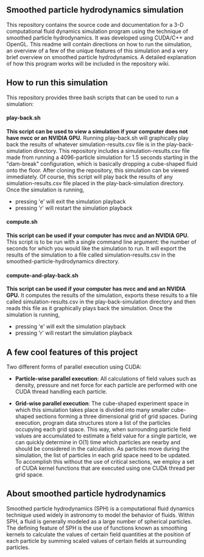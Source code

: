 ## Smoothed particle hydrodynamics simulation

This repository contains the source code and documentation for a 3-D computational
fluid dynamics simulation program using the technique of smoothed
particle hydrodynamics. It was developed using CUDA/C++ and OpenGL. This readme
will contain directions on how to run the simulation, an overview of a few of the unique 
features of this simulation and a very brief overview on smoothed particle hydrodynamics. 
A detailed explanation of how this program works will be included in the repository wiki.



## How to run this simulation

This repository provides three bash scripts that can be used to run a simulation:

#### play-back.sh
**This script can be used to view a simulation if your computer does not have nvcc
or an NVIDIA GPU.** Running play-back.sh will graphically play back the results of
whatever simulation-results.csv file is in the play-back-simulation directory.
This repository includes a simulation-results.csv file made from running a
4096-particle simulation for 1.5 seconds starting in the "dam-break" configuration,
which is basically dropping a cube-shaped fluid onto the floor.
After cloning the repository, this simulation can be viewed immediately. 
Of course, this script will play back the results of any simulation-results.csv file 
placed in the play-back-simulation directory. Once the simulation is running,
- pressing 'e' will exit the simulation playback
- pressing 'r' will restart the simulation playback


#### compute.sh
**This script can be used if your computer has nvcc and an NVIDIA GPU.** This script
is to be run with a single command line argument: the number of seconds for which
you would like the simulation to run. It will export the results of the simulation
to a file called simulation-results.csv in the smoothed-particle-hydrodynamics
directory.


#### compute-and-play-back.sh
**This script can be used if your computer has nvcc and and an NVIDIA GPU.** It
computes the results of the simulation, exports these results to a file called
simulation-results.csv in the play-back-simulation directory and then reads this
file as it graphically plays back the simulation. Once the simulation is running,
- pressing 'e' will exit the simulation playback
- pressing 'r' will restart the simulation playback



## A few cool features of this project

Two different forms of parallel execution using CUDA:

- **Particle-wise parallel execution**: All calculations of field values
such as density, pressure and net force for each particle are performed
with one CUDA thread handling each particle.

- **Grid-wise parallel execution**: The cube-shaped experiment space in which
this simulation takes place is divided into many smaller cube-shaped sections
forming a three dimensional grid of grid spaces. During execution,
program data structures store a list of the particles occupying each grid space.
This way, when surrounding particle field values are accumulated to estimate
a field value for a single particle, we can quickly determine in O(1) time which
particles are nearby and should be considered in the calculation. As particles move
during the simulation, the list of particles in each grid space need to be updated.
To accomplish this without the use of critical sections, we employ a set of CUDA kernel
functions that are executed using one CUDA thread per grid space.



## About smoothed particle hydrodynamics

Smoothed particle hydrodynamics (SPH) is a computational fluid dynamics
technique used widely in astronomy to model the behavior of fluids. Within
SPH, a fluid is generally modeled as a large number of spherical particles.
The defining feature of SPH is the use of functions known as smoothing kernels
to calculate the values of certain field quantities at the position of each
particle by summing scaled values of certain fields at surrounding particles.
